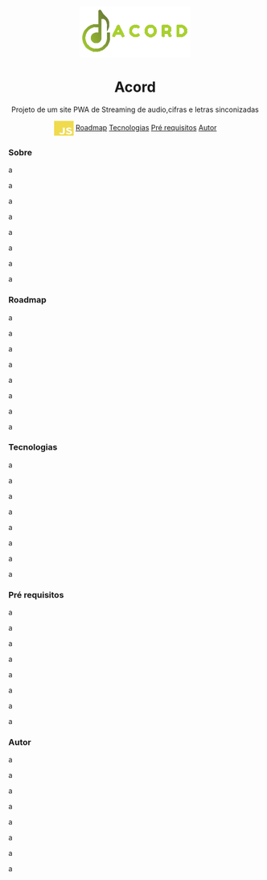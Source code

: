<div align="center">
    <img src="imagens/logoIncrevaseVerde.png" alt="">
    <h1>Acord</h1>
    <p>Projeto de um site PWA de Streaming de audio,cifras e letras sinconizadas</p>
</div>
    <p align="center">
        <a href="#sobre"> <img align="center" alt="eleson-Js" height="30" width="40" src="https://raw.githubusercontent.com/devicons/devicon/master/icons/javascript/javascript-plain.svg"></a>
        <a href="#roadmap">Roadmap</a>
        <a href="#tecnologias">Tecnologias</a>
        <a href="#pre-requisitos">Pré requisitos</a>
        <a href="#autor">Autor</a>
    </p>
<div id="#sobre">
    <h3>Sobre</h3>
    <p>a</p>
    <p>a</p>
    <p>a</p>
    <p>a</p>
    <p>a</p>
    <p>a</p>
    <p>a</p>
    <p>a</p>
</div>
<div id="#roadmap">
    <h3>Roadmap</h3>
    <p>a</p>
    <p>a</p>
    <p>a</p>
    <p>a</p>
    <p>a</p>
    <p>a</p>
    <p>a</p>
    <p>a</p>
</div>
<div id="#tecnologias">
    <h3>Tecnologias</h3>
    <p>a</p>
    <p>a</p>
    <p>a</p>
    <p>a</p>
    <p>a</p>
    <p>a</p>
    <p>a</p>
    <p>a</p>
</div>
<div id="#pre-requisitos">
    <h3>Pré requisitos</h3>
    <p>a</p>
    <p>a</p>
    <p>a</p>
    <p>a</p>
    <p>a</p>
    <p>a</p>
    <p>a</p>
    <p>a</p>
</div>
<div id="#autor">
    <h3>Autor</h3>
    <p>a</p>
    <p>a</p>
    <p>a</p>
    <p>a</p>
    <p>a</p>
    <p>a</p>
    <p>a</p>
    <p>a</p>
</div>
    